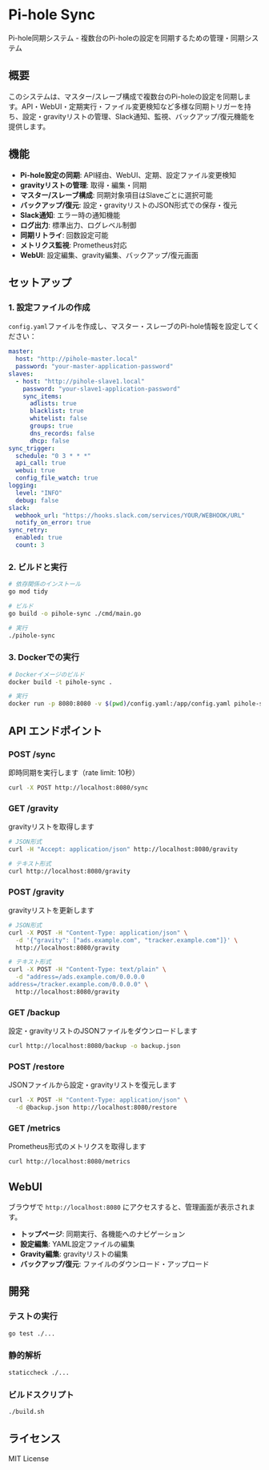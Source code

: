# Pi-hole Sync

Pi-hole同期システム - 複数台のPi-holeの設定を同期するための管理・同期システム

## 概要

このシステムは、マスター/スレーブ構成で複数台のPi-holeの設定を同期します。API・WebUI・定期実行・ファイル変更検知など多様な同期トリガーを持ち、設定・gravityリストの管理、Slack通知、監視、バックアップ/復元機能を提供します。

## 機能

- **Pi-hole設定の同期**: API経由、WebUI、定期、設定ファイル変更検知
- **gravityリストの管理**: 取得・編集・同期
- **マスター/スレーブ構成**: 同期対象項目はSlaveごとに選択可能
- **バックアップ/復元**: 設定・gravityリストのJSON形式での保存・復元
- **Slack通知**: エラー時の通知機能
- **ログ出力**: 標準出力、ログレベル制御
- **同期リトライ**: 回数設定可能
- **メトリクス監視**: Prometheus対応
- **WebUI**: 設定編集、gravity編集、バックアップ/復元画面

## セットアップ

### 1. 設定ファイルの作成

`config.yaml`ファイルを作成し、マスター・スレーブのPi-hole情報を設定してください：

```yaml
master:
  host: "http://pihole-master.local"
  password: "your-master-application-password"
slaves:
  - host: "http://pihole-slave1.local"
    password: "your-slave1-application-password"
    sync_items:
      adlists: true
      blacklist: true
      whitelist: false
      groups: true
      dns_records: false
      dhcp: false
sync_trigger:
  schedule: "0 3 * * *"
  api_call: true
  webui: true
  config_file_watch: true
logging:
  level: "INFO"
  debug: false
slack:
  webhook_url: "https://hooks.slack.com/services/YOUR/WEBHOOK/URL"
  notify_on_error: true
sync_retry:
  enabled: true
  count: 3
```

### 2. ビルドと実行

```bash
# 依存関係のインストール
go mod tidy

# ビルド
go build -o pihole-sync ./cmd/main.go

# 実行
./pihole-sync
```

### 3. Dockerでの実行

```bash
# Dockerイメージのビルド
docker build -t pihole-sync .

# 実行
docker run -p 8080:8080 -v $(pwd)/config.yaml:/app/config.yaml pihole-sync
```

## API エンドポイント

### POST /sync
即時同期を実行します（rate limit: 10秒）

```bash
curl -X POST http://localhost:8080/sync
```

### GET /gravity
gravityリストを取得します

```bash
# JSON形式
curl -H "Accept: application/json" http://localhost:8080/gravity

# テキスト形式
curl http://localhost:8080/gravity
```

### POST /gravity
gravityリストを更新します

```bash
# JSON形式
curl -X POST -H "Content-Type: application/json" \
  -d '{"gravity": ["ads.example.com", "tracker.example.com"]}' \
  http://localhost:8080/gravity

# テキスト形式
curl -X POST -H "Content-Type: text/plain" \
  -d "address=/ads.example.com/0.0.0.0
address=/tracker.example.com/0.0.0.0" \
  http://localhost:8080/gravity
```

### GET /backup
設定・gravityリストのJSONファイルをダウンロードします

```bash
curl http://localhost:8080/backup -o backup.json
```

### POST /restore
JSONファイルから設定・gravityリストを復元します

```bash
curl -X POST -H "Content-Type: application/json" \
  -d @backup.json http://localhost:8080/restore
```

### GET /metrics
Prometheus形式のメトリクスを取得します

```bash
curl http://localhost:8080/metrics
```

## WebUI

ブラウザで `http://localhost:8080` にアクセスすると、管理画面が表示されます。

- **トップページ**: 同期実行、各機能へのナビゲーション
- **設定編集**: YAML設定ファイルの編集
- **Gravity編集**: gravityリストの編集
- **バックアップ/復元**: ファイルのダウンロード・アップロード

## 開発

### テストの実行

```bash
go test ./...
```

### 静的解析

```bash
staticcheck ./...
```

### ビルドスクリプト

```bash
./build.sh
```

## ライセンス

MIT License

